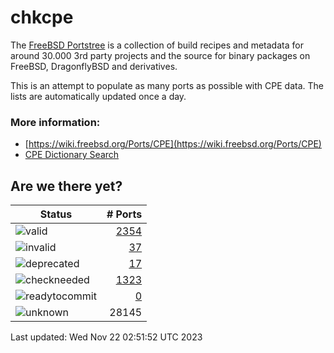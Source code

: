 # chkcpe

The [FreeBSD Portstree](https://cgit.freebsd.org/ports) is a collection of build recipes
and metadata for around 30.000 3rd party projects and the source for binary packages on
FreeBSD, DragonflyBSD and derivatives.

This is an attempt to populate as many ports as possible with CPE data. The lists are
automatically updated once a day.

### More information:
* [https://wiki.freebsd.org/Ports/CPE](https://wiki.freebsd.org/Ports/CPE)
* [CPE Dictionary Search](http://web.nvd.nist.gov/view/cpe/search)


## Are we there yet?

| Status                                                              | # Ports                                                                |
| --------------------------------------------------------------------| ---------------------------------------------------------------------: |
| ![valid](https://img.shields.io/badge/valid-brightgreen)            | [2354](https://github.com/decke/chkcpe/wiki/valid)                 |
| ![invalid](https://img.shields.io/badge/invalid-red)                | [37](https://github.com/decke/chkcpe/wiki/invalid)             |
| ![deprecated](https://img.shields.io/badge/deprecated-red)          | [17](https://github.com/decke/chkcpe/wiki/deprecated)       |
| ![checkneeded](https://img.shields.io/badge/checkneeded-orange)     | [1323](https://github.com/decke/chkcpe/wiki/checkneeded)     |
| ![readytocommit](https://img.shields.io/badge/readytocommit-orange) | [0](https://github.com/decke/chkcpe/wiki/readytocommit) |
| ![unknown](https://img.shields.io/badge/unknown-grey)               | 28145 | |

Last updated: Wed Nov 22 02:51:52 UTC 2023
